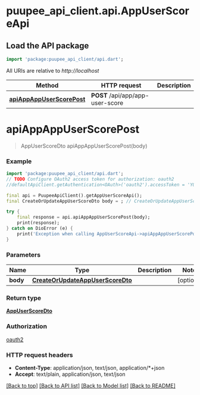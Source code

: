 # puupee_api_client.api.AppUserScoreApi

## Load the API package
```dart
import 'package:puupee_api_client/api.dart';
```

All URIs are relative to *http://localhost*

Method | HTTP request | Description
------------- | ------------- | -------------
[**apiAppAppUserScorePost**](AppUserScoreApi.md#apiappappuserscorepost) | **POST** /api/app/app-user-score | 


# **apiAppAppUserScorePost**
> AppUserScoreDto apiAppAppUserScorePost(body)



### Example
```dart
import 'package:puupee_api_client/api.dart';
// TODO Configure OAuth2 access token for authorization: oauth2
//defaultApiClient.getAuthentication<OAuth>('oauth2').accessToken = 'YOUR_ACCESS_TOKEN';

final api = PuupeeApiClient().getAppUserScoreApi();
final CreateOrUpdateAppUserScoreDto body = ; // CreateOrUpdateAppUserScoreDto | 

try {
    final response = api.apiAppAppUserScorePost(body);
    print(response);
} catch on DioError (e) {
    print('Exception when calling AppUserScoreApi->apiAppAppUserScorePost: $e\n');
}
```

### Parameters

Name | Type | Description  | Notes
------------- | ------------- | ------------- | -------------
 **body** | [**CreateOrUpdateAppUserScoreDto**](CreateOrUpdateAppUserScoreDto.md)|  | [optional] 

### Return type

[**AppUserScoreDto**](AppUserScoreDto.md)

### Authorization

[oauth2](../README.md#oauth2)

### HTTP request headers

 - **Content-Type**: application/json, text/json, application/*+json
 - **Accept**: text/plain, application/json, text/json

[[Back to top]](#) [[Back to API list]](../README.md#documentation-for-api-endpoints) [[Back to Model list]](../README.md#documentation-for-models) [[Back to README]](../README.md)

